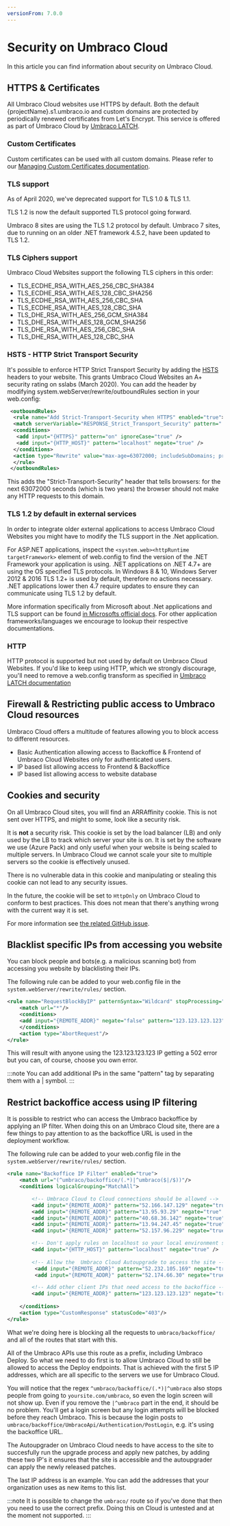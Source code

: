 ```yaml
---
versionFrom: 7.0.0
---
```


# Security on Umbraco Cloud

In this article you can find information about security on Umbraco Cloud. 

## HTTPS & Certificates

All Umbraco Cloud websites use HTTPS by default. Both the default {projectName}.s1.umbraco.io and custom domains are protected by periodically renewed certificates from Let's Encrypt. This service is offered as part of Umbraco Cloud by [Umbraco LATCH](../Set-Up/Umbraco-Latch).

### Custom Certificates

Custom certificates can be used with all custom domains. Please refer to our [Managing Custom Certificates documentation](../Set-Up/Manage-Hostnames/Security-Certificates).

### TLS support

As of April 2020, we've deprecated support for TLS 1.0 & TLS 1.1.

TLS 1.2 is now the default supported TLS protocol going forward.

Umbraco 8 sites are using the TLS 1.2 protocol by default. Umbraco 7 sites, due to running on an older .NET framework 4.5.2, have been updated to TLS 1.2.

### TLS Ciphers support

Umbraco Cloud Websites support the following TLS ciphers in this order:

- TLS_ECDHE_RSA_WITH_AES_256_CBC_SHA384
- TLS_ECDHE_RSA_WITH_AES_128_CBC_SHA256
- TLS_ECDHE_RSA_WITH_AES_256_CBC_SHA
- TLS_ECDHE_RSA_WITH_AES_128_CBC_SHA
- TLS_DHE_RSA_WITH_AES_256_GCM_SHA384
- TLS_DHE_RSA_WITH_AES_128_GCM_SHA256
- TLS_DHE_RSA_WITH_AES_256_CBC_SHA
- TLS_DHE_RSA_WITH_AES_128_CBC_SHA

### HSTS - HTTP Strict Transport Security

It's possible to enforce HTTP Strict Transport Security by adding the [HSTS](https://en.wikipedia.org/wiki/HTTP_Strict_Transport_Security) headers to your website. This grants Umbraco Cloud Websites an A+ security rating on sslabs (March 2020). You can add the header by modifying system.webServer/rewrite/outboundRules section in your web.config:

```xml
 <outboundRules>
  <rule name="Add Strict-Transport-Security when HTTPS" enabled="true">
  <match serverVariable="RESPONSE_Strict_Transport_Security" pattern=".*" />
  <conditions>
   <add input="{HTTPS}" pattern="on" ignoreCase="true" />
   <add input="{HTTP_HOST}" pattern="localhost" negate="true" />
  </conditions>
  <action type="Rewrite" value="max-age=63072000; includeSubDomains; preload" />
  </rule>
 </outboundRules>
```

This adds the "Strict-Transport-Security" header that tells browsers: for the next 63072000 seconds (which is two years) the browser should not make any HTTP requests to this domain.

### TLS 1.2 by default in external services

In order to integrate older external applications to access Umbraco Cloud Websites you might have to modify the TLS support in the .Net application.

For ASP.NET applications, inspect the `<system.web><httpRuntime targetFramework>` element of web.config to find the version of the .NET Framework your application is using. .NET applications on .NET 4.7+ are using the OS specified TLS protocols. In Windows 8 & 10, Windows Server 2012 & 2016 TLS 1.2+ is used by default, therefore no actions necessary. .NET applications lower then 4.7 require updates to ensure they can communicate using TLS 1.2 by default.

More information specifically from Microsoft about .Net applications and TLS support can be found [in Microsofts official docs](https://docs.microsoft.com/en-us/dotnet/framework/network-programming/tls#audit-your-code-and-make-code-changes). For other application frameworks/languages we encourage to lookup their respective documentations.

### HTTP

HTTP protocol is supported but not used by default on Umbraco Cloud Websites. If you'd like to keep using HTTP, which we strongly discourage, you'll need to remove a web.config transform as specified in [Umbraco LATCH documentation](../Set-Up/Umbraco-Latch)

## Firewall & Restricting public access to Umbraco Cloud resources

Umbraco Cloud offers a multitude of features allowing you to block access to different resources.
- Basic Authentication allowing access to Backoffice & Frontend of Umbraco Cloud Websites only for authenticated users.
- IP based list allowing access to Frontend & Backoffice
- IP based list allowing access to website database

## Cookies and security

On all Umbraco Cloud sites, you will find an ARRAffinity cookie. This is not sent over HTTPS, and might to some, look like a security risk.

It is **not** a security risk. This cookie is set by the load balancer (LB) and only used by the LB to track which server your site is on. It is set by the software we use (Azure Pack) and only useful when your website is being scaled to multiple servers. In Umbraco Cloud we cannot scale your site to multiple servers so the cookie is effectively unused.

There is no vulnerable data in this cookie and manipulating or stealing this cookie can not lead to any security issues.

In the future, the cookie will be set to `HttpOnly` on Umbraco Cloud to conform to best practices. This does not mean that there's anything wrong with the current way it is set.

For more information see [the related GitHub issue](https://github.com/Azure/app-service-announcements/issues/12).

## Blacklist specific IPs from accessing you website

You can block people and bots(e.g. a malicious scanning bot) from accessing you website by blacklisting their IPs.

The following rule can be added to your web.config file in the `system.webServer/rewrite/rules/` section.

```xml
<rule name="RequestBlockByIP" patternSyntax="Wildcard" stopProcessing="true">
    <match url="*"/>
    <conditions>
    <add input="{REMOTE_ADDR}" negate="false" pattern="123.123.123.123"/>
    </conditions>
    <action type="AbortRequest"/>
</rule>
```
This will result with anyone using the 123.123.123.123 IP getting a 502 error but you can, of course, choose you own error.

:::note
You can add additional IPs in the same "pattern" tag by separating them with a | symbol.
:::

## Restrict backoffice access using IP filtering

It is possible to restrict who can access the Umbraco backoffice by applying an IP filter. When doing this on an Umbraco Cloud site, there are a few things to pay attention to as the backoffice URL is used in the deployment workflow.

The following rule can be added to your web.config file in the `system.webServer/rewrite/rules/` section.

```xml
<rule name="Backoffice IP Filter" enabled="true">
    <match url="(^umbraco/backoffice/(.*)|^umbraco($|/$))"/>
    <conditions logicalGrouping="MatchAll">

        <!-- Umbraco Cloud to Cloud connections should be allowed -->
        <add input="{REMOTE_ADDR}" pattern="52.166.147.129" negate="true" />
        <add input="{REMOTE_ADDR}" pattern="13.95.93.29" negate="true" />
        <add input="{REMOTE_ADDR}" pattern="40.68.36.142" negate="true" />
        <add input="{REMOTE_ADDR}" pattern="13.94.247.45" negate="true" />
        <add input="{REMOTE_ADDR}" pattern="52.157.96.229" negate="true" />

        <!-- Don't apply rules on localhost so your local environment still works -->
        <add input="{HTTP_HOST}" pattern="localhost" negate="true" />
        
        <!-- Allow the  Umbraco Cloud Autoupgrade to access the site -->
         <add input="{REMOTE_ADDR}" pattern="52.232.105.169" negate="true" />
         <add input="{REMOTE_ADDR}" pattern="52.174.66.30" negate="true" />

        <!-- Add other client IPs that need access to the backoffice -->
        <add input="{REMOTE_ADDR}" pattern="123.123.123.123" negate="true" />
       
    </conditions>
    <action type="CustomResponse" statusCode="403"/>
</rule>
```

What we're doing here is blocking all the requests to `umbraco/backoffice/` and all of the routes that start with this.

All of the Umbraco APIs use this route as a prefix, including Umbraco Deploy. So what we need to do first is to allow Umbraco Cloud to still be allowed to access the Deploy endpoints. That is achieved with the first 5 IP addresses, which are all specific to the servers we use for Umbraco Cloud.

You will notice that the regex `^umbraco/backoffice/(.*)|^umbraco` also stops people from going to `yoursite.com/umbraco`, so even the login screen will not show up. Even if you remove the `|^umbraco` part in the end, it should be no problem. You'll get a login screen but any login attempts will be blocked before they reach Umbraco. This is because the login posts to `umbraco/backoffice/UmbracoApi/Authentication/PostLogin`, e.g. it's using the backoffice URL.

The Autoupgrader on Umbraco Cloud needs to have access to the site to succesfully run the upgrade process and apply new patches, by adding these two IP's it ensures that the site is accessible and the autoupgrader can apply the newly released patches.

The last IP address is an example. You can add the addresses that your organization uses as new items to this list.

:::note
It is possible to change the `umbraco/` route so if you've done that then you need to use the correct prefix. Doing this on Cloud is untested and at the moment not supported.
:::
